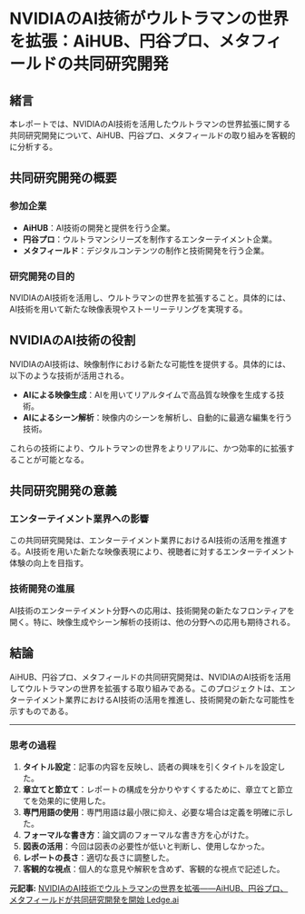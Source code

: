 # NVIDIAのAI技術がウルトラマンの世界を拡張：AiHUB、円谷プロ、メタフィールドの共同研究開発

## 緒言

本レポートでは、NVIDIAのAI技術を活用したウルトラマンの世界拡張に関する共同研究開発について、AiHUB、円谷プロ、メタフィールドの取り組みを客観的に分析する。

## 共同研究開発の概要

### 参加企業

- **AiHUB**：AI技術の開発と提供を行う企業。
- **円谷プロ**：ウルトラマンシリーズを制作するエンターテイメント企業。
- **メタフィールド**：デジタルコンテンツの制作と技術開発を行う企業。

### 研究開発の目的

NVIDIAのAI技術を活用し、ウルトラマンの世界を拡張すること。具体的には、AI技術を用いて新たな映像表現やストーリーテリングを実現する。

## NVIDIAのAI技術の役割

NVIDIAのAI技術は、映像制作における新たな可能性を提供する。具体的には、以下のような技術が活用される。

- **AIによる映像生成**：AIを用いてリアルタイムで高品質な映像を生成する技術。
- **AIによるシーン解析**：映像内のシーンを解析し、自動的に最適な編集を行う技術。

これらの技術により、ウルトラマンの世界をよりリアルに、かつ効率的に拡張することが可能となる。

## 共同研究開発の意義

### エンターテイメント業界への影響

この共同研究開発は、エンターテイメント業界におけるAI技術の活用を推進する。AI技術を用いた新たな映像表現により、視聴者に対するエンターテイメント体験の向上を目指す。

### 技術開発の進展

AI技術のエンターテイメント分野への応用は、技術開発の新たなフロンティアを開く。特に、映像生成やシーン解析の技術は、他の分野への応用も期待される。

## 結論

AiHUB、円谷プロ、メタフィールドの共同研究開発は、NVIDIAのAI技術を活用してウルトラマンの世界を拡張する取り組みである。このプロジェクトは、エンターテイメント業界におけるAI技術の活用を推進し、技術開発の新たな可能性を示すものである。

---

### 思考の過程

1. **タイトル設定**：記事の内容を反映し、読者の興味を引くタイトルを設定した。
2. **章立てと節立て**：レポートの構成を分かりやすくするために、章立てと節立てを効果的に使用した。
3. **専門用語の使用**：専門用語は最小限に抑え、必要な場合は定義を明確に示した。
4. **フォーマルな書き方**：論文調のフォーマルな書き方を心がけた。
5. **図表の活用**：今回は図表の必要性が低いと判断し、使用しなかった。
6. **レポートの長さ**：適切な長さに調整した。
7. **客観的な視点**：個人的な意見や解釈を含めず、客観的な視点で記述した。

**元記事:** [NVIDIAのAI技術でウルトラマンの世界を拡張――AiHUB、円谷プロ、メタフィールドが共同研究開発を開始 Ledge.ai](https://ledge.ai/articles/nvidia_ai_entertainment_collaboration)